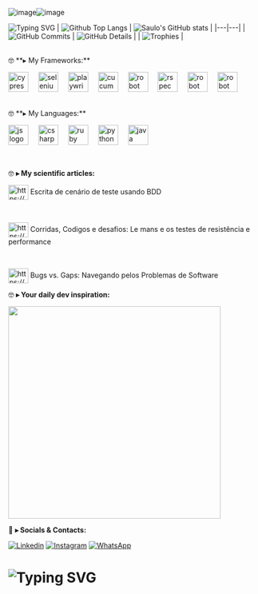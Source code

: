 ![image](https://github.com/user-attachments/assets/2f24aa10-b36c-434a-ac03-df603ef9580a)![image](https://github.com/user-attachments/assets/510e7a4b-70f7-4c39-8398-b130161091c1)<!--
❗ ➤ References used in this Repository:
🔗 • https://github.com/kyechan99/capsule-render
🔗 • https://github.com/antonkomarev/github-profile-views-counter
🔗 • https://github.com/DenverCoder1/custom-icon-badges
🔗 • https://github.com/DenverCoder1/github-readme-streak-stats
🔗 • https://github.com/anuraghazra/github-readme-stats
🔗 • https://github.com/alexandresanlim/Badges4-README.md-Profile
🔗 • https://profilepicturemaker.com
🔗 • https://devicon.dev
🔗 • https://shields.io
🔗 • https://emoji.gg
🔗 • https://getemoji.com
🔗 • https://github.com/juletopi/juletopi
🔗 • https://github.com/DarkBear0121
🔗 • https://github.com/Andreyrvs
-->


![Typing SVG](https://readme-typing-svg.demolab.com?font=Fira+Code&size=29&pause=1500&weight=900&duration=3500&color=FFFFFF&background=FFFFFF00&vCenter=true&width=1000&height=60&lines=✌️+Hi+there.+My+name+is+Saulo,+and+i+am+a+Quality+Assurance)
| ![Github Top Langs](https://github-readme-stats.vercel.app/api/top-langs/?username=Saulovilela&layout=compact&theme=radical&hide_border=True&line_height=20&hide=html,css) | ![Saulo's GitHub stats](https://github-readme-stats.vercel.app/api?username=Saulovilela&include=private&theme=radical&show_icons=true&hide_border=True&line_height=20) |
|---|---|
| ![GitHub Commits](https://github-readme-streak-stats.herokuapp.com/?user=Saulovilela&theme=radical&ring=e73737&currStreakNum=ffffff&hide_border=true) | ![GitHub Details](http://github-profile-summary-cards.vercel.app/api/cards/profile-details?username=Saulovilela&theme=radical) |
| ![Trophies](https://github-profile-trophy.vercel.app/?username=Saulovilela&row=1&column=6&theme=radical&margin-w=15&margin-h=15) | 

<br>
🤓 **▸ My Frameworks:**
<p>
<div align="left">
  <img src="https://cdn.jsdelivr.net/gh/devicons/devicon@latest/icons/cypressio/cypressio-plain.svg" height="40" alt="cypress logo"/>
  <img width="12" />
  <img src="https://cdn.jsdelivr.net/gh/devicons/devicon/icons/selenium/selenium-original.svg" height="40" alt="selenium logo"  />
  <img width="12" />
  <img src="https://cdn.jsdelivr.net/gh/devicons/devicon@latest/icons/playwright/playwright-original.svg" height="40" alt="playwright logo"/>
  <img width="12" />        
  <img src="https://cdn.jsdelivr.net/gh/devicons/devicon@latest/icons/cucumber/cucumber-plain.svg"  height="40" alt="cucumber logo"/>
  <img width="12" />
  <img src="https://www.svgrepo.com/show/374049/robotframework.svg"  height="40" alt="robot framework logo"/>
  <img width="12" />
  <img src="https://cdn.jsdelivr.net/gh/devicons/devicon@latest/icons/rspec/rspec-original.svg" height="40" alt="rspec logo"/>
  <img width="12" />
  <img src="https://www.mailslurp.com/assets/brands/capybara.png" height="40" alt="robot framework logo"/>
  <img width="12" />
  <img src="https://static-00.iconduck.com/assets.00/autoit-icon-512x512-wjq9l3eq.png" height="40" alt="robot framework logo"/>
</div>
  
</p>
<br>
🤓 **▸ My Languages:**
<br>
<p>
<div align="left">
    <img src="https://cdn.jsdelivr.net/gh/devicons/devicon@latest/icons/javascript/javascript-original.svg" height="40" alt="js logo"/>
  <img width="12" />
  <img src="https://cdn.jsdelivr.net/gh/devicons/devicon@latest/icons/csharp/csharp-original.svg" height="40" alt="csharp" />
  <img width="12" />   
  <img src="https://cdn.jsdelivr.net/gh/devicons/devicon@latest/icons/ruby/ruby-original-wordmark.svg" height="40" alt="ruby logo"/>
  <img width="12" />
  <img src="https://cdn.jsdelivr.net/gh/devicons/devicon@latest/icons/python/python-original-wordmark.svg" height="40" alt="python logo"/>
  <img width="12" />       
  <img src="https://cdn.jsdelivr.net/gh/devicons/devicon@latest/icons/java/java-original-wordmark.svg" height="40" alt="java logo" />
  <img width="12" /> 
</div>
  
</p>

<br>



🤓 **▸ My scientific articles:**

<p align="left">
<a href="https://medium.com/@saulovilelabarbosa/escrita-de-cen%c3%a1rio-de-teste-usando-bdd-d2e98055e44f" target="blank"><img align="center" src="https://raw.githubusercontent.com/rahuldkjain/github-profile-readme-generator/master/src/images/icons/Social/medium.svg" alt="https://medium.com/@saulovilelabarbosa/escrita-de-cen%c3%a1rio-de-teste-usando-bdd-d2e98055e44f" height="30" width="40" /></a> Escrita de cenário de teste usando BDD
</p>
<br>
<p align="left">
<a href="https://medium.com/@saulovilelabarbosa/corridas-c%C3%B3digos-e-desafios-le-mans-e-os-testes-de-resist%C3%AAncia-e-performance-d18b9e8976fb" target="blank"><img align="center" src="https://raw.githubusercontent.com/rahuldkjain/github-profile-readme-generator/master/src/images/icons/Social/medium.svg" alt="https://medium.com/@saulovilelabarbosa/corridas-c%C3%B3digos-e-desafios-le-mans-e-os-testes-de-resist%C3%AAncia-e-performance-d18b9e8976fb" height="30" width="40" /></a> Corridas, Codigos e desafios: Le mans e os testes de resistência e performance
</p>
<br>
<p align="left">
<a href="https://medium.com/@saulovilelabarbosa/bugs-vs-gaps-navegando-pelos-problemas-de-software-f212fe6749f4" target="blank"><img align="center" src="https://raw.githubusercontent.com/rahuldkjain/github-profile-readme-generator/master/src/images/icons/Social/medium.svg" alt="https://medium.com/@saulovilelabarbosa/bugs-vs-gaps-navegando-pelos-problemas-de-software-f212fe6749f4" height="30" width="40" /></a> Bugs vs. Gaps: Navegando pelos Problemas de Software

<br>

🤓 **▸ Your daily dev inspiration:**

<img width='425' src="https://quotes-github-readme.vercel.app/api?type=horizontal&theme=radical">

💬 **▸ Socials & Contacts:**

[![Linkedin](https://img.shields.io/badge/LinkedIn-0077B5?style=for-the-badge&logo=linkedin&logoColor=white)](https://www.linkedin.com/in/saulo-vilela-barbosa-531902130/)
[![Instagram](https://img.shields.io/badge/Instagram-E4405F?style=for-the-badge&logo=instagram&logoColor=white)](https://www.instagram.com/saulo.vilela/)
[![WhatsApp](https://img.shields.io/badge/WhatsApp-179828?style=for-the-badge&logo=whatsapp&logoColor=white)](http://api.whatsapp.com/send?phone=5511984548257)

# ![Typing SVG](https://readme-typing-svg.demolab.com?font=Dancing+Script&weight=900&size=28&duration=3500&pause=1500&color=F7F7F7&background=FFFFFF00&vCenter=true&width=1000&lines=👋+Thanks+for+visiting.+See+you+around!)

